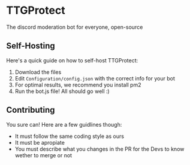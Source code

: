 # TTGProtect
The discord moderation bot for everyone, open-source

## Self-Hosting
Here's a quick guide on how to self-host TTGProtect:
1. Download the files
2. Edit `Configuration/config.json` with the correct info for your bot
3. For optimal results, we recommend you install pm2
4. Run the bot.js file! All should go well :)

## Contributing
You sure can! Here are a few guidlines though:
- It must follow the same coding style as ours
- It must be apropiate
- You must describe what you changes in the PR for the Devs to know wether to merge or not
